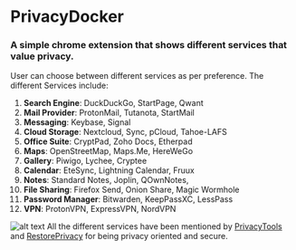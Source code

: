# PrivacyDocker
### A simple chrome extension that shows different services that value privacy.

User can choose between different services as per preference. The different Services include:

1. **Search Engine**: DuckDuckGo, StartPage, Qwant
2. **Mail Provider**: ProtonMail, Tutanota, StartMail
3. **Messaging**: Keybase, Signal
4. **Cloud Storage**: Nextcloud, Sync, pCloud, Tahoe-LAFS
5. **Office Suite**: CryptPad, Zoho Docs, Etherpad
6. **Maps**: OpenStreetMap, Maps.Me, HereWeGo
7. **Gallery**: Piwigo, Lychee, Cryptee
8. **Calendar**: EteSync, Lightning Calendar, Fruux
9. **Notes**: Standard Notes, Joplin, QOwnNotes,
10. **File Sharing**: Firefox Send, Onion Share, Magic Wormhole
11. **Password Manager**: Bitwarden, KeepPassXC, LessPass
12. **VPN**:  ProtonVPN, ExpressVPN, NordVPN

![alt text](https://media.giphy.com/media/Mcgz94vvEQfocqdJct/giphy.gif)
All the different services have been mentioned by [PrivacyTools](https://www.privacytools.io/) and [RestorePrivacy](https://restoreprivacy.com/) for being privacy oriented and secure.
